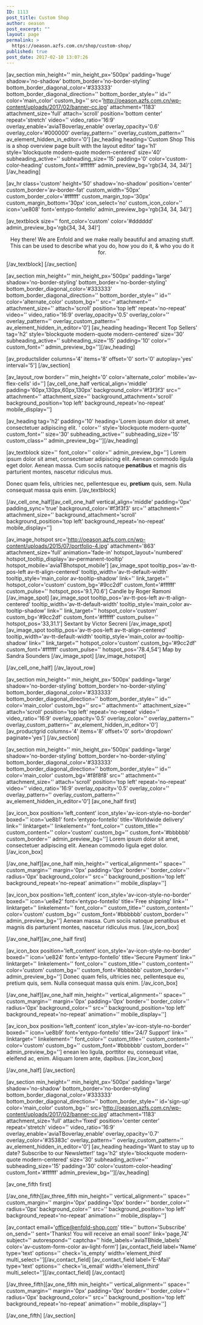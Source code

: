 ```yaml
---
ID: 1113
post_title: Custom Shop
author: oeason
post_excerpt: ""
layout: page
permalink: >
  https://oeason.azfs.com.cn/shop/custom-shop/
published: true
post_date: 2017-02-10 13:07:26
---
```

[av_section min_height='' min_height_px='500px' padding='huge' shadow='no-shadow' bottom_border='no-border-styling' bottom_border_diagonal_color='#333333' bottom_border_diagonal_direction='' bottom_border_style='' id='' color='main_color' custom_bg='' src='http://oeason.azfs.com.cn/wp-content/uploads/2017/02/banner-cc.jpg' attachment='1183' attachment_size='full' attach='scroll' position='bottom center' repeat='stretch' video='' video_ratio='16:9' overlay_enable='aviaTBoverlay_enable' overlay_opacity='0.6' overlay_color='#000000' overlay_pattern='' overlay_custom_pattern='' av_element_hidden_in_editor='0']
[av_heading heading='Custom Shop
This is a shop overview page built with the layout editor' tag='h1' style='blockquote modern-quote modern-centered' size='40' subheading_active='' subheading_size='15' padding='0' color='custom-color-heading' custom_font='#ffffff' admin_preview_bg='rgb(34, 34, 34)'][/av_heading]

[av_hr class='custom' height='50' shadow='no-shadow' position='center' custom_border='av-border-fat' custom_width='50px' custom_border_color='#ffffff' custom_margin_top='30px' custom_margin_bottom='30px' icon_select='no' custom_icon_color='' icon='ue808' font='entypo-fontello' admin_preview_bg='rgb(34, 34, 34)']

[av_textblock size='' font_color='custom' color='#dddddd' admin_preview_bg='rgb(34, 34, 34)']
<p style="text-align: center;">Hey there! We are Enfold and we make really beautiful and amazing stuff.
This can be used to describe what you do, how you do it, &amp; who you do it for.</p>
[/av_textblock]
[/av_section]

[av_section min_height='' min_height_px='500px' padding='large' shadow='no-border-styling' bottom_border='no-border-styling' bottom_border_diagonal_color='#333333' bottom_border_diagonal_direction='' bottom_border_style='' id='' color='alternate_color' custom_bg='' src='' attachment='' attachment_size='' attach='scroll' position='top left' repeat='no-repeat' video='' video_ratio='16:9' overlay_opacity='0.5' overlay_color='' overlay_pattern='' overlay_custom_pattern='' av_element_hidden_in_editor='0']
[av_heading heading='Recent Top Sellers' tag='h2' style='blockquote modern-quote modern-centered' size='30' subheading_active='' subheading_size='15' padding='10' color='' custom_font='' admin_preview_bg=''][/av_heading]

[av_productslider columns='4' items='8' offset='0' sort='0' autoplay='yes' interval='5']
[/av_section]

[av_layout_row border='' min_height='0' color='alternate_color' mobile='av-flex-cells' id='']
[av_cell_one_half vertical_align='middle' padding='60px,130px,60px,130px' background_color='#f3f3f3' src='' attachment='' attachment_size='' background_attachment='scroll' background_position='top left' background_repeat='no-repeat' mobile_display='']

[av_heading tag='h2' padding='10' heading='Lorem ipsum dolor sit amet, consectetuer adipiscing elit. ' color='' style='blockquote modern-quote' custom_font='' size='30' subheading_active='' subheading_size='15' custom_class='' admin_preview_bg=''][/av_heading]

[av_textblock size='' font_color='' color='' admin_preview_bg='']
Lorem ipsum dolor sit amet, consectetuer adipiscing elit. Aenean commodo ligula eget dolor. Aenean massa. Cum sociis natoque <strong>penatibus</strong> et magnis dis parturient montes, nascetur ridiculus mus.

Donec quam felis, ultricies nec, pellentesque eu, <strong>pretium</strong> quis, sem. Nulla consequat massa quis enim.
[/av_textblock]

[/av_cell_one_half][av_cell_one_half vertical_align='middle' padding='0px' padding_sync='true' background_color='#f3f3f3' src='' attachment='' attachment_size='' background_attachment='scroll' background_position='top left' background_repeat='no-repeat' mobile_display='']

[av_image_hotspot src='http://oeason.azfs.com.cn/wp-content/uploads/2015/07/portfolio-4.jpg' attachment='863' attachment_size='full' animation='fade-in' hotspot_layout='numbered' hotspot_tooltip_display='av-permanent-tooltip' hotspot_mobile='aviaTBhotspot_mobile']
[av_image_spot tooltip_pos='av-tt-pos-left av-tt-align-centered' tooltip_width='av-tt-default-width' tooltip_style='main_color av-tooltip-shadow' link='' link_target='' hotspot_color='custom' custom_bg='#9cc2df' custom_font='#ffffff' custom_pulse='' hotspot_pos='9.1,70.6']
Candle by Roger Ramoni
[/av_image_spot]
[av_image_spot tooltip_pos='av-tt-pos-left av-tt-align-centered' tooltip_width='av-tt-default-width' tooltip_style='main_color av-tooltip-shadow' link='' link_target='' hotspot_color='custom' custom_bg='#9cc2df' custom_font='#ffffff' custom_pulse='' hotspot_pos='33,31.1']
Sextant by Victor Secreni
[/av_image_spot]
[av_image_spot tooltip_pos='av-tt-pos-left av-tt-align-centered' tooltip_width='av-tt-default-width' tooltip_style='main_color av-tooltip-shadow' link='' link_target='' hotspot_color='custom' custom_bg='#9cc2df' custom_font='#ffffff' custom_pulse='' hotspot_pos='78.4,54']
Map by Sandra Sounders
[/av_image_spot]
[/av_image_hotspot]

[/av_cell_one_half]
[/av_layout_row]

[av_section min_height='' min_height_px='500px' padding='large' shadow='no-border-styling' bottom_border='no-border-styling' bottom_border_diagonal_color='#333333' bottom_border_diagonal_direction='' bottom_border_style='' id='' color='main_color' custom_bg='' src='' attachment='' attachment_size='' attach='scroll' position='top left' repeat='no-repeat' video='' video_ratio='16:9' overlay_opacity='0.5' overlay_color='' overlay_pattern='' overlay_custom_pattern='' av_element_hidden_in_editor='0']
[av_productgrid columns='4' items='8' offset='0' sort='dropdown' paginate='yes']
[/av_section]

[av_section min_height='' min_height_px='500px' padding='large' shadow='no-border-styling' bottom_border='no-border-styling' bottom_border_diagonal_color='#333333' bottom_border_diagonal_direction='' bottom_border_style='' id='' color='main_color' custom_bg='#f8f8f8' src='' attachment='' attachment_size='' attach='scroll' position='top left' repeat='no-repeat' video='' video_ratio='16:9' overlay_opacity='0.5' overlay_color='' overlay_pattern='' overlay_custom_pattern='' av_element_hidden_in_editor='0']
[av_one_half first]

[av_icon_box position='left_content' icon_style='av-icon-style-no-border' boxed='' icon='ue8b1' font='entypo-fontello' title='Worldwide delivery' link='' linktarget='' linkelement='' font_color='' custom_title='' custom_content='' color='custom' custom_bg='' custom_font='#bbbbbb' custom_border='' admin_preview_bg='']
Lorem ipsum dolor sit amet, consectetuer adipiscing elit. Aenean commodo ligula eget dolor.
[/av_icon_box]

[/av_one_half][av_one_half min_height='' vertical_alignment='' space='' custom_margin='' margin='0px' padding='0px' border='' border_color='' radius='0px' background_color='' src='' background_position='top left' background_repeat='no-repeat' animation='' mobile_display='']

[av_icon_box position='left_content' icon_style='av-icon-style-no-border' boxed='' icon='ue8e2' font='entypo-fontello' title='Free shipping' link='' linktarget='' linkelement='' font_color='' custom_title='' custom_content='' color='custom' custom_bg='' custom_font='#bbbbbb' custom_border='' admin_preview_bg='']
Aenean massa. Cum sociis natoque penatibus et magnis dis parturient montes, nascetur ridiculus mus.
[/av_icon_box]

[/av_one_half][av_one_half first]

[av_icon_box position='left_content' icon_style='av-icon-style-no-border' boxed='' icon='ue824' font='entypo-fontello' title='Secure Payment' link='' linktarget='' linkelement='' font_color='' custom_title='' custom_content='' color='custom' custom_bg='' custom_font='#bbbbbb' custom_border='' admin_preview_bg='']
Donec quam felis, ultricies nec, pellentesque eu, pretium quis, sem. Nulla consequat massa quis enim.
[/av_icon_box]

[/av_one_half][av_one_half min_height='' vertical_alignment='' space='' custom_margin='' margin='0px' padding='0px' border='' border_color='' radius='0px' background_color='' src='' background_position='top left' background_repeat='no-repeat' animation='' mobile_display='']

[av_icon_box position='left_content' icon_style='av-icon-style-no-border' boxed='' icon='ue8b9' font='entypo-fontello' title='24/7 Support' link='' linktarget='' linkelement='' font_color='' custom_title='' custom_content='' color='custom' custom_bg='' custom_font='#bbbbbb' custom_border='' admin_preview_bg='']
enean leo ligula, porttitor eu, consequat vitae, eleifend ac, enim. Aliquam lorem ante, dapibus.
[/av_icon_box]

[/av_one_half]
[/av_section]

[av_section min_height='' min_height_px='500px' padding='large' shadow='no-shadow' bottom_border='no-border-styling' bottom_border_diagonal_color='#333333' bottom_border_diagonal_direction='' bottom_border_style='' id='sign-up' color='main_color' custom_bg='' src='http://oeason.azfs.com.cn/wp-content/uploads/2017/02/banner-cc.jpg' attachment='1183' attachment_size='full' attach='fixed' position='center center' repeat='stretch' video='' video_ratio='16:9' overlay_enable='aviaTBoverlay_enable' overlay_opacity='0.7' overlay_color='#35383c' overlay_pattern='' overlay_custom_pattern='' av_element_hidden_in_editor='0']
[av_heading heading='Want to stay up to date?
Subscribe to our Newsletter!' tag='h2' style='blockquote modern-quote modern-centered' size='30' subheading_active='' subheading_size='15' padding='30' color='custom-color-heading' custom_font='#ffffff' admin_preview_bg=''][/av_heading]

[av_one_fifth first]

[/av_one_fifth][av_three_fifth min_height='' vertical_alignment='' space='' custom_margin='' margin='0px' padding='0px' border='' border_color='' radius='0px' background_color='' src='' background_position='top left' background_repeat='no-repeat' animation='' mobile_display='']

[av_contact email='office@enfold-shop.com' title='' button='Subscribe' on_send='' sent='Thanks! You will receive an email soon!' link='page,74' subject='' autorespond='' captcha='' hide_labels='aviaTBhide_labels' color='av-custom-form-color av-light-form']
[av_contact_field label='Name' type='text' options='' check='is_empty' width='element_third' multi_select=''][/av_contact_field]
[av_contact_field label='E-Mail' type='text' options='' check='is_email' width='element_third' multi_select=''][/av_contact_field]
[/av_contact]

[/av_three_fifth][av_one_fifth min_height='' vertical_alignment='' space='' custom_margin='' margin='0px' padding='0px' border='' border_color='' radius='0px' background_color='' src='' background_position='top left' background_repeat='no-repeat' animation='' mobile_display='']

[/av_one_fifth]
[/av_section]
